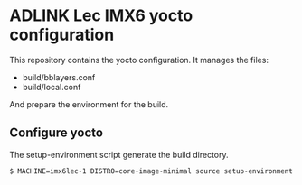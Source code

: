 # ADLINK Lec IMX6 yocto configuration

This repository contains the yocto configuration. It manages the files:
- build/bblayers.conf
- build/local.conf

And prepare the environment for the build.

## Configure yocto

The setup-environment script generate the build directory.

```bash
$ MACHINE=imx6lec-1 DISTRO=core-image-minimal source setup-environment ./build
```

